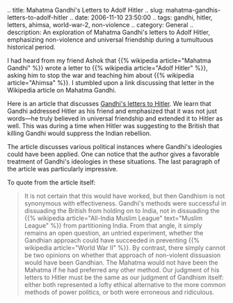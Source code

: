 .. title: Mahatma Gandhi's Letters to Adolf Hitler
.. slug: mahatma-gandhis-letters-to-adolf-hitler
.. date: 2006-11-10 23:50:00
.. tags: gandhi, hitler, letters, ahimsa, world-war-2, non-violence
.. category: General
.. description: An exploration of Mahatma Gandhi's letters to Adolf Hitler, emphasizing non-violence and universal friendship during a tumultuous historical period.

I had heard from my friend Ashok that {{% wikipedia article="Mahatma Gandhi" %}} wrote a letter to {{% wikipedia article="Adolf Hitler" %}},
asking him to stop the war and teaching him about {{% wikipedia article="Ahimsa" %}}. I stumbled
upon a link discussing that letter in the Wikipedia article on Mahatma
Gandhi.

Here is an article that discusses [Gandhi's letters to Hitler](http://koenraadelst.bharatvani.org/articles/fascism/gandhihitler.html).
We learn that Gandhi addressed Hitler as his friend and emphasized that it was
not just words—he truly believed in universal friendship and extended it to
Hitler as well. This was during a time when Hitler was suggesting to the British
that killing Gandhi would suppress the Indian rebellion.

The article discusses various political instances where Gandhi's ideologies
could have been applied. One can notice that the author gives a favorable
treatment of Gandhi's ideologies in these situations. The last paragraph of the
article was particularly impressive.

To quote from the article itself:

> It is not certain that this would have worked, but then Gandhism is not
synonymous with effectiveness. Gandhi's methods were successful in dissuading
the British from holding on to India, not in dissuading the {{% wikipedia article="All-India Muslim League" text="Muslim League" %}} from
partitioning India. From that angle, it simply remains an open question, an
untried experiment, whether the Gandhian approach could have succeeded in
preventing {{% wikipedia article="World War II" %}}. By contrast, there simply cannot be two opinions on
whether that approach of non-violent dissuasion would have been Gandhian. The
Mahatma would not have been the Mahatma if he had preferred any other method.
Our judgment of his letters to Hitler must be the same as our judgment of
Gandhism itself: either both represented a lofty ethical alternative to the more
common methods of power politics, or both were erroneous and ridiculous.
